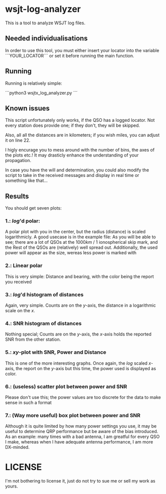 # wsjt-log-analyzer

This is a tool to analyze WSJT log files. 

## Needed individualisations

In order to use this tool, you must either insert your locator into the variable
´´´YOUR_LOCATOR´´´ or set it before running the main function.



## Running

Running is relatively simple:

´´´python3 wsjtx_log_analyzer.py <Path to your log file>´´´

## Known issues

This script unfortunately only works, if the QSO has a logged locator. 
Not every station does provide one; if they don't, they will be skipped. 

Also, all all the distances are in kilometers; if you wish miles, you can adjust it on line 22.

I higly encurage you to mess around with the number of bins, the axes of the plots etc.!
It may drasticly enhance the understanding of your propagation. 

In case you have the will and determination, you could also modify the script to take in the received messages and display in real time or something like that...

## Results

You should get seven plots:

### 1.: $log$'d polar:

A polar plot with you in the center, but the radius (distance) is scaled logarithmicly. 
A good usecase is in the example file: 
As you will be able to see; there are a lot of QSOs at the $1000km$ / 1 ionospherical skip mark,
and the Rest of the QSOs are (relatively) well spread out.
Additionally, the used power will appear as the size, wereas less power is marked with 

### 2.: Linear polar

This is very simple: Distance and bearing, with the color being the report you received

### 3.: $log$'d histogram of distances

Again, very simple. Counts are on the $y$-axis, the distance in a logarithmic scale on the $x$.

### 4.: SNR histogram of distances

Nothing special; Counts are on the $y$-axis, the $x$-axis holds the reported SNR from the other station.

### 5.: $xy$-plot with SNR, Power and Distance

This is one of the more interesting graphs. Once again, the $log$ scaled $x$-axis, 
the report on the $y$-axis but this time, the power used is displayed as color. 

### 6.: (useless) scatter plot between power and SNR

Please don't use this; the power values are too discrete for the data to make sense in such a format

### 7.: (Way more useful) box plot between power and SNR

Although it is quite limited by how many power settings you use, 
it may be useful to determine QRP performance but be aware of the bias introduced.
As an example: many times with a bad antenna, I am greatful for every QSO I make, 
whereas when I have adequate antenna performance, I am more DX-minded. 

# LICENSE

I'm not bothering to license it, just do not try to sue me or sell my work as yours.

